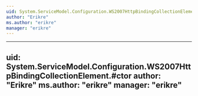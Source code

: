 ```yaml
---
uid: System.ServiceModel.Configuration.WS2007HttpBindingCollectionElement
author: "Erikre"
ms.author: "erikre"
manager: "erikre"
---
```


---
uid: System.ServiceModel.Configuration.WS2007HttpBindingCollectionElement.#ctor
author: "Erikre"
ms.author: "erikre"
manager: "erikre"
---
